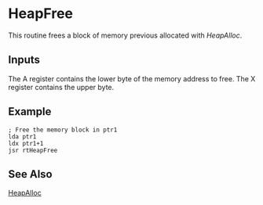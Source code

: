 # HeapFree

This routine frees a block of memory previous allocated with *HeapAlloc*.

## Inputs

The A register contains the lower byte of the memory address to free. The
X register contains the upper byte.

## Example

```
; Free the memory block in ptr1
lda ptr1
ldx ptr1+1
jsr rtHeapFree
```

## See Also

[HeapAlloc](../heapalloc)
